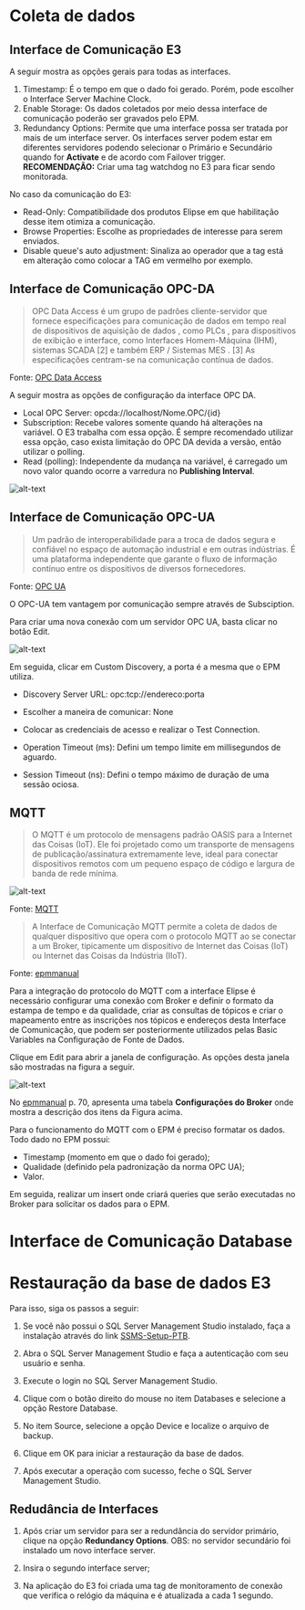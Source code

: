 # Coleta de dados

## Interface de Comunicação E3

A seguir mostra as opções gerais para todas as interfaces.

1. Timestamp: É o tempo em que o dado foi gerado. Porém, pode escolher o Interface Server Machine Clock.
2. Enable Storage: Os dados coletados por meio dessa interface de comunicação poderão ser gravados pelo EPM.
3. Redundancy Options: Permite que uma interface possa ser tratada por mais de um interface server. Os interfaces server podem estar em diferentes servidores podendo selecionar o Primário e Secundário quando for **Activate** e de acordo com Failover trigger. **RECOMENDAÇÃO:** Criar uma tag watchdog no E3 para ficar sendo monitorada.


No caso da comunicação do E3:

* Read-Only: Compatibilidade dos produtos Elipse em que habilitação desse item otimiza a comunicação.
* Browse Properties: Escolhe as propriedades de interesse para serem enviados.
* Disable queue's auto adjustment: Sinaliza ao operador que a tag está em alteração como colocar a TAG em vermelho por exemplo.



## Interface de Comunicação OPC-DA

> OPC Data Access é um grupo de padrões cliente-servidor que fornece especificações para comunicação de dados em tempo real de dispositivos de aquisição de dados , como PLCs , para dispositivos de exibição e interface, como Interfaces Homem-Máquina (IHM), sistemas SCADA [2] e também ERP / Sistemas MES . [3] As especificações centram-se na comunicação contínua de dados. 

Fonte: [OPC Data Access](https://en.wikipedia.org/wiki/OPC_Data_Access)

A seguir mostra as opções de configuração da interface OPC DA.


* Local OPC Server: opcda://localhost/Nome.OPC/{id}
* Subscription: Recebe valores somente quando há alterações na variável. O E3 trabalha com essa opção. É sempre recomendado utilizar essa opção, caso exista limitação do OPC DA devida a versão, então utilizar o polling.
* Read (polling): Independente da mudança na variável, é carregado um novo valor quando ocorre a varredura no **Publishing Interval**.

![alt-text](https://github.com/kaikecc/EPM/blob/main/Coleta%20de%20dados/img/opc-da.png)

## Interface de Comunicação OPC-UA


> Um padrão de interoperabilidade para a troca de dados segura e confiável no espaço de automação industrial e em outras indústrias. É uma plataforma independente que garante o fluxo de informação contínuo entre os dispositivos de diversos fornecedores.

Fonte: [OPC UA](https://www.logiquesistemas.com.br/blog/opc-ua/)

O OPC-UA tem vantagem por comunicação sempre através de Subsciption.

Para criar uma nova conexão com um servidor OPC UA, basta clicar no botão Edit.

![alt-text](https://github.com/kaikecc/EPM/blob/main/Coleta%20de%20dados/img/opc-ua.png)


Em seguida, clicar em Custom Discovery, a porta é a mesma que o EPM utiliza.

* Discovery Server URL: opc:tcp://endereco:porta
* Escolher a maneira de comunicar: None
* Colocar as credenciais de acesso e realizar o Test Connection.

* Operation Timeout (ms): Defini um tempo limite em millisegundos de aguardo.
* Session Timeout (ns): Defini o tempo máximo de duração de uma sessão ociosa.

## MQTT

> O MQTT é um protocolo de mensagens padrão OASIS para a Internet das Coisas (IoT). Ele foi projetado como um transporte de mensagens de publicação/assinatura extremamente leve, ideal para conectar dispositivos remotos com um pequeno espaço de código e largura de banda de rede mínima.

![alt-text](https://github.com/kaikecc/EPM/blob/main/Coleta%20de%20dados/img/mqtt-publish-subscribe.png)

Fonte: [MQTT](https://mqtt.org/)

> A Interface de Comunicação MQTT permite a coleta de dados de qualquer dispositivo que opera com o protocolo
MQTT ao se conectar a um Broker, tipicamente um dispositivo de Internet das Coisas (IoT) ou Internet das Coisas da
Indústria (IIoT).

Fonte: [epmmanual](https://github.com/kaikecc/EPM/blob/main/manual/epmmanual_ptb.pdf)

Para a integração do protocolo do MQTT com a interface Elipse é necessário configurar uma conexão com Broker e definir o formato da
estampa de tempo e da qualidade, criar as consultas de tópicos e criar o mapeamento entre as inscrições nos tópicos
e endereços desta Interface de Comunicação, que podem ser posteriormente utilizados pelas Basic Variables na
Configuração de Fonte de Dados.

Clique em Edit para abrir a janela de configuração. As opções desta janela são mostradas na figura a seguir.


![alt-text](https://github.com/kaikecc/EPM/blob/main/Coleta%20de%20dados/img/mqtt-broker.png)

No [epmmanual](https://github.com/kaikecc/EPM/blob/main/manual/epmmanual_ptb.pdf) p. 70, apresenta uma tabela **Configurações do Broker** onde mostra a descrição dos itens da Figura acima.

Para o funcionamento do MQTT com o EPM é preciso formatar os dados. Todo dado no EPM possui:

* Timestamp (momento em que o dado foi gerado);
* Qualidade (definido pela padronização da norma OPC UA);
* Valor.

Em seguida, realizar um insert onde criará queries que serão executadas no Broker para solicitar os dados para o EPM.

# Interface de Comunicação Database

# Restauração da base de dados E3

Para isso, siga os passos a seguir:

1. Se você não possui o SQL Server Management Studio instalado, faça a instalação através do
link [SSMS-Setup-PTB](https://aka.ms/ssmsfullsetup).

2. Abra o SQL Server Management Studio e faça a autenticação com seu usuário e senha.
3. Execute o login no SQL Server Management Studio.
4. Clique com o botão direito do mouse no item Databases e selecione a opção Restore
Database.
5. No item Source, selecione a opção Device e localize o arquivo de backup.
6. Clique em OK para iniciar a restauração da base de dados.
7. Após executar a operação com sucesso, feche o SQL Server Management Studio.

## Redudância de Interfaces

1. Após criar um servidor para ser a redundância do servidor primário, clique na opção **Redundancy Options**. OBS: no servidor secundário foi instalado um novo interface server.

2. Insira o segundo interface server;
3. Na aplicação do E3 foi criada uma tag de monitoramento de conexão que verifica o relógio da máquina e é atualizada a cada  1 segundo.











